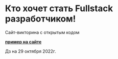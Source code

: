 # Кто хочет стать Fullstack разработчиком!
Сайт-викторина с открытым кодом

<b>[пример на сайте](http://l97792bx.beget.tech/)</b>

Дз на 29 октября 2022г.
